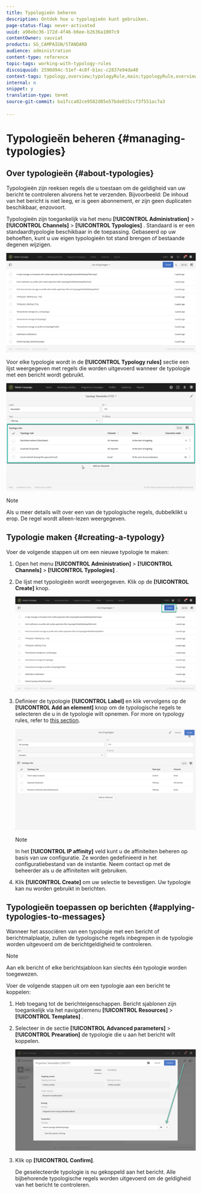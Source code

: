 ```yaml
---
title: Typologieën beheren
description: Ontdek hoe u typologieën kunt gebruiken.
page-status-flag: never-activated
uuid: a98ebc36-172d-4f46-b6ee-b2636a1007c9
contentOwner: sauviat
products: SG_CAMPAIGN/STANDARD
audience: administration
content-type: reference
topic-tags: working-with-typology-rules
discoiquuid: 2590d94c-51ef-4c0f-b1ec-c2837e94da40
context-tags: typology,overview;typologyRule,main;typologyRule,overview
internal: n
snippet: y
translation-type: tm+mt
source-git-commit: ba1fcca02ce9582d85e57bde815ccf3f551ac7a3

---
```



# Typologieën beheren {#managing-typologies}

## Over typologieën {#about-typologies}

Typologieën zijn reeksen regels die u toestaan om de geldigheid van uw bericht te controleren alvorens het te verzenden. Bijvoorbeeld: De inhoud van het bericht is niet leeg, er is geen abonnement, er zijn geen duplicaten beschikbaar, enzovoort.

Typologieën zijn toegankelijk via het menu **[!UICONTROL Administration]** > **[!UICONTROL Channels]** > **[!UICONTROL Typologies]** . Standaard is er een standaardtypologie beschikbaar in de toepassing. Gebaseerd op uw behoeften, kunt u uw eigen typologieën tot stand brengen of bestaande degenen wijzigen.

![](assets/typologies-list.png)

Voor elke typologie wordt in de **[!UICONTROL Typology rules]** sectie een lijst weergegeven met regels die worden uitgevoerd wanneer de typologie met een bericht wordt gebruikt.

![](assets/typology_typo-rule-list.png)

>[!NOTE]
>
>Als u meer details wilt over een van de typologische regels, dubbelklikt u erop. De regel wordt alleen-lezen weergegeven.

## Typologie maken {#creating-a-typology}

Voer de volgende stappen uit om een nieuwe typologie te maken:

1. Open het menu **[!UICONTROL Administration]** > **[!UICONTROL Channels]** > **[!UICONTROL Typologies]** .

1. De lijst met typologieën wordt weergegeven. Klik op de **[!UICONTROL Create]** knop.

   ![](assets/typologies-create.png)

1. Definieer de typologie **[!UICONTROL Label]** en klik vervolgens op de **[!UICONTROL Add an element]** knop om de typologische regels te selecteren die u in de typologie wilt opnemen. For more on typology rules, refer to [this section](../../sending/using/managing-typology-rules.md).

   ![](assets/typology_addrules.png)

   >[!NOTE]
   >
   >In het **[!UICONTROL IP affinity]** veld kunt u de affiniteiten beheren op basis van uw configuratie. Ze worden gedefinieerd in het configuratiebestand van de instantie. Neem contact op met de beheerder als u de affiniteiten wilt gebruiken.

1. Klik **[!UICONTROL Create]** om uw selectie te bevestigen. Uw typologie kan nu worden gebruikt in berichten.

## Typologieën toepassen op berichten {#applying-typologies-to-messages}

Wanneer het associëren van een typologie met een bericht of berichtmalplaatje, zullen de typologische regels inbegrepen in de typologie worden uitgevoerd om de berichtgeldigheid te controleren.

>[!NOTE]
>
>Aan elk bericht of elke berichtsjabloon kan slechts één typologie worden toegewezen.

Voer de volgende stappen uit om een typologie aan een bericht te koppelen:

1. Heb toegang tot de berichteigenschappen. Bericht sjablonen zijn toegankelijk via het navigatiemenu **[!UICONTROL Resources]** > **[!UICONTROL Templates]** .

1. Selecteer in de sectie **[!UICONTROL Advanced parameters]** > **[!UICONTROL Prearation]** de typologie die u aan het bericht wilt koppelen.

   ![](assets/typology_message.png)

1. Klik op **[!UICONTROL Confirm]**.

   De geselecteerde typologie is nu gekoppeld aan het bericht. Alle bijbehorende typologische regels worden uitgevoerd om de geldigheid van het bericht te controleren.
